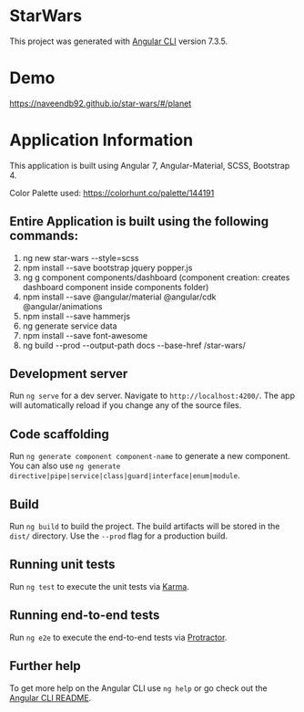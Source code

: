 # StarWars

This project was generated with [Angular CLI](https://github.com/angular/angular-cli) version 7.3.5.

# Demo

  https://naveendb92.github.io/star-wars/#/planet

# Application Information

  This application is built using Angular 7, Angular-Material, SCSS, Bootstrap 4.
  
  Color Palette used: https://colorhunt.co/palette/144191
  
  ##  Entire Application is built using the following commands:
  1. ng new star-wars --style=scss
  2. npm install --save bootstrap jquery popper.js
  3. ng g component components/dashboard (component creation: creates dashboard component inside components folder)
  4. npm install --save @angular/material @angular/cdk @angular/animations
  5. npm install --save hammerjs
  6. ng generate service data
  7. npm install --save font-awesome
  8. ng build --prod --output-path docs --base-href /star-wars/

## Development server

Run `ng serve` for a dev server. Navigate to `http://localhost:4200/`. The app will automatically reload if you change any of the source files.

## Code scaffolding

Run `ng generate component component-name` to generate a new component. You can also use `ng generate directive|pipe|service|class|guard|interface|enum|module`.

## Build

Run `ng build` to build the project. The build artifacts will be stored in the `dist/` directory. Use the `--prod` flag for a production build.

## Running unit tests

Run `ng test` to execute the unit tests via [Karma](https://karma-runner.github.io).

## Running end-to-end tests

Run `ng e2e` to execute the end-to-end tests via [Protractor](http://www.protractortest.org/).

## Further help

To get more help on the Angular CLI use `ng help` or go check out the [Angular CLI README](https://github.com/angular/angular-cli/blob/master/README.md).
